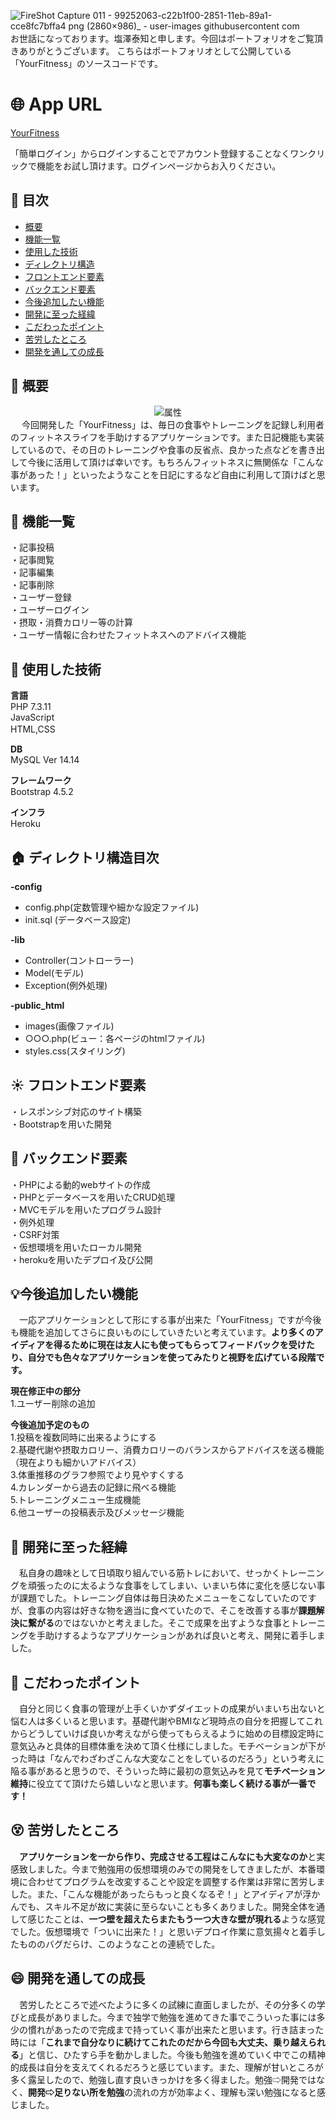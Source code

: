 ![FireShot Capture 011 - 99252063-c22b1f00-2851-11eb-89a1-cce8fc7bffa4 png (2860×986)_ - user-images githubusercontent com](https://user-images.githubusercontent.com/61722629/99252472-5c8b6280-2852-11eb-8e87-9a25ff503ef3.png)
　お世話になっております。塩澤泰知と申します。今回はポートフォリオをご覧頂きありがとうございます。
こちらはポートフォリオとして公開している「YourFitness」のソースコードです。  

# :globe_with_meridians: App URL
[YourFitness](http://yourfitness.herokuapp.com/login.php)

「簡単ログイン」からログインすることでアカウント登録することなくワンクリックで機能をお試し頂けます。ログインページからお入りください。


## :bookmark: 目次
- [概要](#gem-概要)  
- [機能一覧](#large_blue_diamond-機能一覧)  
- [使用した技術](#wrench-使用した技術 )  
- [ディレクトリ構造](#house-ディレクトリ構造目次)  
- [フロントエンド要素](#sunny-フロントエンド要素)  
- [バックエンド要素](#crescent_moon-バックエンド要素)  
- [今後追加したい機能](#bulb今後追加したい機能)  
- [開発に至った経緯](#japanese_castle-開発に至った経緯)  
- [こだわったポイント](#star2-こだわったポイント)  
- [苦労したところ](#dizzy_face-苦労したところ)  
- [開発を通しての成長](#smile-開発を通しての成長)  


## :gem: 概要  

<div align="center">
<img src="https://user-images.githubusercontent.com/61722629/99351700-7ffeed80-28e4-11eb-918a-482ec0d91445.gif" alt="属性" title="タイトル">
</div>
　
 今回開発した「YourFitness」は、毎日の食事やトレーニングを記録し利用者のフィットネスライフを手助けするアプリケーションです。また日記機能も実装しているので、その日のトレーニングや食事の反省点、良かった点などを書き出して今後に活用して頂けば幸いです。もちろんフィットネスに無関係な「こんな事があった！」といったようなことを日記にするなど自由に利用して頂けばと思います。

## :large_blue_diamond: 機能一覧
・記事投稿  
・記事閲覧  
・記事編集  
・記事削除  
・ユーザー登録  
・ユーザーログイン    
・摂取・消費カロリー等の計算  
・ユーザー情報に合わせたフィットネスへのアドバイス機能

## :wrench: 使用した技術   
**言語**  
PHP 7.3.11  
JavaScript  
HTML,CSS　

**DB**  
MySQL Ver 14.14  

**フレームワーク**  
Bootstrap 4.5.2   

**インフラ**  
Heroku

## :house: ディレクトリ構造目次  

**-config**  
- config.php(定数管理や細かな設定ファイル)  
- init.sql (データベース設定)  
       
**-lib**    
- Controller(コントローラー)  
- Model(モデル)  
- Exception(例外処理)  
       
**-public_html**  
- images(画像ファイル)  
- ○○○.php(ビュー：各ページのhtmlファイル)  
- styles.css(スタイリング)   

## :sunny: フロントエンド要素  
・レスポンシブ対応のサイト構築  
・Bootstrapを用いた開発  

## :crescent_moon: バックエンド要素
・PHPによる動的webサイトの作成  
・PHPとデータベースを用いたCRUD処理   
・MVCモデルを用いたプログラム設計  
・例外処理  
・CSRF対策  
・仮想環境を用いたローカル開発  
・herokuを用いたデプロイ及び公開 

## :bulb:今後追加したい機能
　一応アプリケーションとして形にする事が出来た「YourFitness」ですが今後も機能を追加してさらに良いものにしていきたいと考えています。**より多くのアイディアを得るために現在は友人にも使ってもらってフィードバックを受けたり、自分でも色々なアプリケーションを使ってみたりと視野を広げている段階です。**
 
 **現在修正中の部分**  
 1.ユーザー削除の追加  
 
 **今後追加予定のもの**  
 1.投稿を複数同時に出来るようにする  
 2.基礎代謝や摂取カロリー、消費カロリーのバランスからアドバイスを送る機能（現在よりも細かいアドバイス）  
 3.体重推移のグラフ参照でより見やすくする  
 4.カレンダーから過去の記録に飛べる機能  
 5.トレーニングメニュー生成機能  
 6.他ユーザーの投稿表示及びメッセージ機能

## :japanese_castle: 開発に至った経緯
　私自身の趣味として日頃取り組んでいる筋トレにおいて、せっかくトレーニングを頑張ったのに太るような食事をしてしまい、いまいち体に変化を感じない事が課題でした。トレーニング自体は毎日決めたメニューをこなしていたのですが、食事の内容は好きな物を適当に食べていたので、そこを改善する事が**課題解決に繋がる**のではないかと考えました。そこで成果を出すような食事とトレーニングを手助けするようなアプリケーションがあれば良いと考え、開発に着手しました。  

## :star2: こだわったポイント  
　自分と同じく食事の管理が上手くいかずダイエットの成果がいまいち出ないと悩む人は多くいると思います。基礎代謝やBMIなど現時点の自分を把握してこれからどうしていけば良いか考えながら使ってもらえるように始めの目標設定時に意気込みと具体的目標体重を決めて頂く仕様にしました。モチベーションが下がった時は「なんでわざわざこんな大変なことをしているのだろう」という考えに陥る事があると思うので、そういった時に最初の意気込みを見て**モチベーション維持**に役立てて頂けたら嬉しいなと思います。**何事も楽しく続ける事が一番です！**  

## :dizzy_face: 苦労したところ
　**アプリケーションを一から作り、完成させる工程はこんなにも大変なのか**と実感致しました。今まで勉強用の仮想環境のみでの開発をしてきましたが、本番環境に合わせてプログラムを改変することや設定を調整する作業は非常に苦労しました。また、「こんな機能があったらもっと良くなるぞ！」とアイディアが浮かんでも、スキル不足が故に実装に至らないことも多くありました。開発全体を通して感じたことは、**一つ壁を超えたらまたもう一つ大きな壁が現れる**ような感覚でした。仮想環境で「ついに出来た！」と思いデプロイ作業に意気揚々と着手したもののバグだらけ、このようなことの連続でした。
 
## :smile: 開発を通しての成長
　苦労したところで述べたように多くの試練に直面しましたが、その分多くの学びと成長がありました。今まで独学で勉強を進めてきた事でこういった事には多少の慣れがあったので完成まで持っていく事が出来たと思います。行き詰まった時には「**これまで自分なりに続けてこれたのだから今回も大丈夫、乗り越えられる**」と信じ、ひたすら手を動かしました。今後も勉強を進めていく中でこの精神的成長は自分を支えてくれるだろうと感じています。また、理解が甘いところが多く露呈したので、勉強し直す良いきっかけを多く得ました。勉強⇨開発ではなく、**開発⇨足りない所を勉強**の流れの方が効率よく、理解も深い勉強になると感じました。
